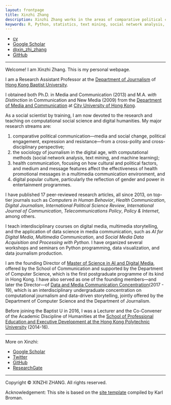 ```yaml
---
layout: frontpage
title: Xinzhi Zhang
description: Xinzhi Zhang works in the areas of comparative political communication, media and social change, emerging technologies and the sociology of news, computational social science, and digital humanities.
keywords: R, Python, statistics, text mining, social network analysis, comparative political communication, social movements, social change, digital humanities
---
```


<div class="navbar">
  <div class="navbar-inner">
      <ul class="nav">
          <li><a href="{{ BASE_PATH }}/assets/CV_XinzhiZhang_201901.pdf">cv</a></li>
          <li><a href="https://scholar.google.com/citations?user=iOFeIDIAAAAJ&hl=en">Google Scholar</a></li>          
          <li><a href="https://twitter.com/xin_zhi_zhang">@xin_zhi_zhang</a></li>
          <li><a href="https://github.com/xzzhang2">GitHub</a></li>
      </ul>
  </div>
</div>

---

Welcome! I am Xinzhi Zhang. This is my personal webpage. 

I am a Research Assistant Professor at the [Department of Journalism](http://www.jour.hkbu.edu.hk/faculty-member/dr-xinzhi-zhang/) of [Hong Kong Baptist University](http://www.hkbu.edu.hk).

I obtained both Ph.D. in Media and Communication (2013) and M.A. *with Distinction* in Communication and New Media (2009) from the [Department of Media and Communication](http://www6.cityu.edu.hk/com/) at [City University of Hong Kong](www.cityu.edu.hk).

As a social scientist by training, I am now devoted to the research and teaching on computational social science and digital humanities. My major research streams are:

  1. comparative political communication—media and social change, political engagement, expression and resistance—from a cross-polity and cross-disciplinary perspective;
  2. the sociology of journalism in the digital age, with computational methods (social network analysis, text mining, and machine learning);
  3. health communication, focusing on how cultural and political factors, and medium and message features affect the effectiveness of health promotional messages in a multimedia communication environment, and
  4. digital popular culture, particularly the reflection of gender and power in entertainment programmes.

I have published 17 peer-reviewed research articles, all since 2013, on top-tier journals such as *Computers in Human Behavior*, *Health Communication*, *Digital Journalism*, *International Political Science Review*, *International Journal of Communication*, *Telecommunications Policy*, *Policy & Internet*, among others.

I teach interdisciplinary courses on digital media, multimedia storytelling, and the application of data science in media communication, such as *AI for Digital Media*, *Multimedia Communication*, and *Social Media Data Acquisition and Processing with Python.* I have organized several workshops and seminars on Python programming, data visualization, and data journalism production.

I am the founding Director of [Master of Science in AI and Digital Media](http://comd.hkbu.edu.hk/masters/en/aidm), offered by the School of Communication and supported by the Department of Computer Science, which is the first postgraduate programme of its kind in Hong Kong. I have also served as one of the founding members—and later the Director—of [Data and Media Communication Concentration](http://bu-dmc.hkbu.edu.hk)(2017 - 19), which is an interdisciplinary undergraduate concentration on computational journalism and data-driven storytelling, jointly offered by the Department of Computer Science and the Department of Journalism.

Before joining the Baptist U in 2016, I was a Lecturer and the Co-Convener of the Academic Discipline of Humanities at the [School of Professional Education and Executive Development at the Hong Kong Polytechnic University](https://www.speed-polyu.edu.hk) (2014-16).


---

More on Xinzhi:
 - [Google Scholar](https://scholar.google.com.hk/citations?user=iOFeIDIAAAAJ&hl=en)
 - [Twitter](https://twitter.com/xin_zhi_zhang)
 - [GitHub](https://github.com/xzzhang2)
 - [ResearchGate](https://www.researchgate.net/profile/Xinzhi_Zhang3)

 ---

Copyright © XINZHI ZHANG. All rights reserved.

Acknowledgement: This site is based on the [site template](http://kbroman.org/simple_site/) compiled by Karl Broman.

